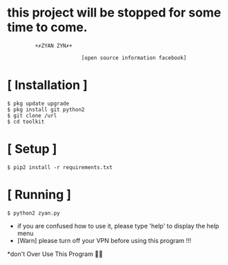 
# this project will be stopped for some time to come.
             +✗ZYAN ZYN✗+
                                          
                            [open source information facebook]




# [ Installation ]
```
$ pkg update upgrade
$ pkg install git python2
$ git clone /url
$ cd toolkit
```

# [ Setup ]
```
$ pip2 install -r requirements.txt
```
# [ Running ]
```
$ python2 zyan.py
```

* if you are confused how to use it, please type 'help' to display the help menu
* [Warn] please turn off your VPN before using this program !!!

*don't Over Use This Program 🤗🤗
